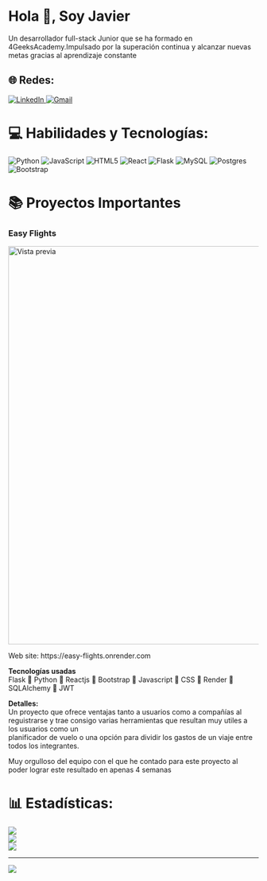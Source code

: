 
<h1>Hola 👋, Soy Javier</h1>
<p> Un desarrollador full-stack Junior que se ha formado en 4GeeksAcademy.Impulsado por la superación continua y alcanzar nuevas metas gracias al aprendizaje constante</p>

## 🌐 Redes:

<a href="https://www.linkedin.com/in/javierml28/" target="_blank">
  <img src="https://img.shields.io/badge/LinkedIn-0077B5?style=for-the-badge&logo=linkedin&logoColor=white" alt="LinkedIn" />
</a>
<a href="mailto:javier.ml0728@gmail.com">
  <img src="https://img.shields.io/badge/Gmail-D14836?style=for-the-badge&logo=gmail&logoColor=white" alt="Gmail" />
</a>

# 💻 Habilidades y Tecnologías:
![Python](https://img.shields.io/badge/python-3670A0?style=for-the-badge&logo=python&logoColor=ffdd54) ![JavaScript](https://img.shields.io/badge/javascript-%23323330.svg?style=for-the-badge&logo=javascript&logoColor=%23F7DF1E) ![HTML5](https://img.shields.io/badge/html5-%23E34F26.svg?style=for-the-badge&logo=html5&logoColor=white) ![React](https://img.shields.io/badge/react-%2320232a.svg?style=for-the-badge&logo=react&logoColor=%2361DAFB) ![Flask](https://img.shields.io/badge/flask-%23000.svg?style=for-the-badge&logo=flask&logoColor=white) ![MySQL](https://img.shields.io/badge/mysql-4479A1.svg?style=for-the-badge&logo=mysql&logoColor=white) ![Postgres](https://img.shields.io/badge/postgres-%23316192.svg?style=for-the-badge&logo=postgresql&logoColor=white) ![Bootstrap](https://img.shields.io/badge/bootstrap-%238511FA.svg?style=for-the-badge&logo=bootstrap&logoColor=white)

# 📚 Proyectos Importantes
<h3>Easy Flights</h3>
<img src="/workspaces/JavierML-git/assets/img/Captura de pantalla 2025-06-13 183750.png" alt="Vista previa" width="800">

<p> Web site: https://easy-flights.onrender.com</p>

<p> <strong>Tecnologías usadas </strong> <br>
 Flask 🔸 Python 🔸 Reactjs 🔸 Bootstrap 🔸 Javascript 🔸 CSS 🔸 Render 🔸 SQLAlchemy 🔸 JWT</p>

<p><strong> Detalles: </strong> <br>
Un proyecto que ofrece ventajas tanto a usuarios como a compañías al reguistrarse y trae consigo varias herramientas que resultan muy utiles a los usuarios como un <br> 
planificador de vuelo o una opción para dividir los gastos de un viaje entre todos los integrantes. <br>

Muy orgulloso del equipo con el que he contado para este proyecto al poder lograr este resultado en apenas 4 semanas


# 📊 Estadísticas:
![](https://github-readme-stats.vercel.app/api?username=JavierML-git&theme=dark&hide_border=false&include_all_commits=false&count_private=false)<br/>
![](https://nirzak-streak-stats.vercel.app/?user=JavierML-git&theme=dark&hide_border=false)<br/>
![](https://github-readme-stats.vercel.app/api/top-langs/?username=JavierML-git&theme=dark&hide_border=false&include_all_commits=false&count_private=false&layout=compact)


---
[![](https://visitcount.itsvg.in/api?id=JavierML-git&icon=0&color=0)](https://visitcount.itsvg.in)

<!-- Proudly created with GPRM ( https://gprm.itsvg.in ) -->
